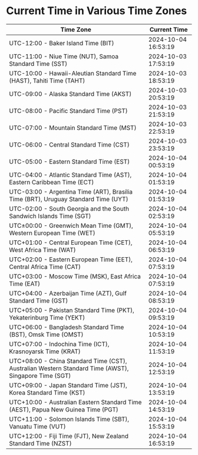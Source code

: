 # Current Time in Various Time Zones

| Time Zone | Current Time |
|-----------|--------------|
| UTC-12:00 - Baker Island Time (BIT) | 2024-10-04 16:53:19 |
| UTC-11:00 - Niue Time (NUT), Samoa Standard Time (SST) | 2024-10-03 17:53:19 |
| UTC-10:00 - Hawaii-Aleutian Standard Time (HAST), Tahiti Time (TAHT) | 2024-10-03 18:53:19 |
| UTC-09:00 - Alaska Standard Time (AKST) | 2024-10-03 20:53:19 |
| UTC-08:00 - Pacific Standard Time (PST) | 2024-10-03 21:53:19 |
| UTC-07:00 - Mountain Standard Time (MST) | 2024-10-03 22:53:19 |
| UTC-06:00 - Central Standard Time (CST) | 2024-10-03 23:53:19 |
| UTC-05:00 - Eastern Standard Time (EST) | 2024-10-04 00:53:19 |
| UTC-04:00 - Atlantic Standard Time (AST), Eastern Caribbean Time (ECT) | 2024-10-04 01:53:19 |
| UTC-03:00 - Argentina Time (ART), Brasília Time (BRT), Uruguay Standard Time (UYT) | 2024-10-04 01:53:19 |
| UTC-02:00 - South Georgia and the South Sandwich Islands Time (SGT) | 2024-10-04 02:53:19 |
| UTC±00:00 - Greenwich Mean Time (GMT), Western European Time (WET) | 2024-10-04 05:53:19 |
| UTC+01:00 - Central European Time (CET), West Africa Time (WAT) | 2024-10-04 06:53:19 |
| UTC+02:00 - Eastern European Time (EET), Central Africa Time (CAT) | 2024-10-04 07:53:19 |
| UTC+03:00 - Moscow Time (MSK), East Africa Time (EAT) | 2024-10-04 07:53:19 |
| UTC+04:00 - Azerbaijan Time (AZT), Gulf Standard Time (GST) | 2024-10-04 08:53:19 |
| UTC+05:00 - Pakistan Standard Time (PKT), Yekaterinburg Time (YEKT) | 2024-10-04 09:53:19 |
| UTC+06:00 - Bangladesh Standard Time (BST), Omsk Time (OMST) | 2024-10-04 10:53:19 |
| UTC+07:00 - Indochina Time (ICT), Krasnoyarsk Time (KRAT) | 2024-10-04 11:53:19 |
| UTC+08:00 - China Standard Time (CST), Australian Western Standard Time (AWST), Singapore Time (SGT) | 2024-10-04 12:53:19 |
| UTC+09:00 - Japan Standard Time (JST), Korea Standard Time (KST) | 2024-10-04 13:53:19 |
| UTC+10:00 - Australian Eastern Standard Time (AEST), Papua New Guinea Time (PGT) | 2024-10-04 14:53:19 |
| UTC+11:00 - Solomon Islands Time (SBT), Vanuatu Time (VUT) | 2024-10-04 15:53:19 |
| UTC+12:00 - Fiji Time (FJT), New Zealand Standard Time (NZST) | 2024-10-04 16:53:19 |
